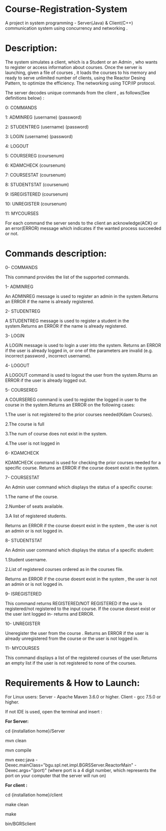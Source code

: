 # Course-Registration-System
A project in system programming - Server(Java) &amp; Client(C++) communication system using concurrency and networking .

# Description:

The system simulates a client, which is a Student or an Admin , who wants to register or access information about courses.
Once the server is launching, given a file of courses , it loads the courses to his memory and ready to serve unlimited number of clients,
using the Reactor Desing Pattern, to optimize the efficiency.
The networking using TCP/IP protocol.

The server decodes unique commands from the client , as follows(See definitions below) : 

0: COMMANDS

1: ADMINREG (username) (password)

2: STUDENTREG (username) (password)

3: LOGIN (username) (password)

4: LOGOUT

5: COURSEREG (coursenum)

6: KDAMCHECK (coursenum)

7: COURSESTAT (coursenum)

8: STUDENTSTAT (coursenum)

9: ISREGISTERED (coursenum)

10: UNREGISTER (coursenum)

11: MYCOURSES

For each command the server sends to the client an acknowledge(ACK) or an error(ERROR) message which indicates if the wanted process succeeded or not. 




# Commands description:

0- COMMANDS

This command provides the list of the supported commands.

1- ADMINREG

An ADMINREG message is used to register an admin in the system.Returns an ERROR if the name is already registered.

2- STUDENTREG

A STUDENTREG message is used to register a student in the system.Returns an ERROR if the name is already registered.

3- LOGIN

A LOGIN message is used to login a user into the system. Returns an ERROR if the user is already logged in, or one of the parameters are invalid (e.g. incorrect password , incorrect username).

4- LOGOUT

A LOGOUT command is used to logout the user from the system.Rturns an ERROR if the user is already logged out.

5- COURSEREG

A COURSEREG command is used to register the logged in user to the <num of course> course in the system.Returns an ERROR on the following cases:
	
1.The user is not registered to the prior courses needed(Kdam Courses).
	
2.The course is full
	
3.The num of course does not exist in the system.
	
4.The user is not logged in
	

6- KDAMCHECK

KDAMCHECK command is used for checking the prior courses needed for a specific course. Returns an ERROR if the course doesnt exist in the system.


7- COURSESTAT

An Admin user command which displays the status of a specific course: 
	
1.The name of the course.
	
2.Number of seats available.
	
3.A list of registered students.
	
	
Returns an ERROR if the course doesnt exist in the system , the user is not an admin or is not logged in.

	
8- STUDENTSTAT
	

An Admin user command which displays the status of a specific student:
	
1.Student username.
	
2.List of registered courses ordered as in the courses file.
	
Returns an ERROR if the course doesnt exist in the system , the user is not an admin or is not logged in.
	
	

9- ISREGISTERED

This command returns REGISTERED/NOT REGISTERED if the use is registered/not registered to the input course. If the course doesnt exist or the user isnt logged in- returns and ERROR.

10- UNREGISTER

Uneregister the user from the course . Returns an ERROR if the user is already unregistered from the course or the user is not logged in.

11- MYCOURSES

This command displays a list of the registered courses of the user.Returns an empty list if the user is not registered to none of the courses.


# Requirements & How to Launch:
	
For Linux users: Server - Apache Maven 3.6.0 or higher. Client - gcc 7.5.0 or higher.

If not IDE is used, open the terminal and insert :

**For Server:**
	
cd {installation home}/Server
	
mvn clean
	
mvn compile
	
mvn exec:java -Dexec.mainClass="bgu.spl.net.impl.BGRSServer.ReactorMain" -Dexec.args="(port)" (where port is a 4 digit number, which represents the port on your computer that the server will run on)
	
**For client :** 
	
cd {installation home}/client

make clean
	
make
	
bin/BGRSclient <server ip> <server port>
	



